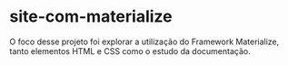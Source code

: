 # site-com-materialize
 O foco desse projeto foi explorar a utilização do Framework Materialize, tanto elementos HTML e CSS como o estudo da documentação.
